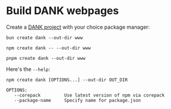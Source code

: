 # Build DANK webpages

Create a [DANK project](https://github.com/eighty4/dank) with your choice package manager:

```shell
bun create dank --out-dir www

npm create dank -- --out-dir www

pnpm create dank --out-dir www
```

Here's the `--help`:

```shell
npm create dank [OPTIONS...] --out-dir OUT_DIR

OPTIONS:
   --corepack         Use latest version of npm via corepack
   --package-name     Specify name for package.json
```
